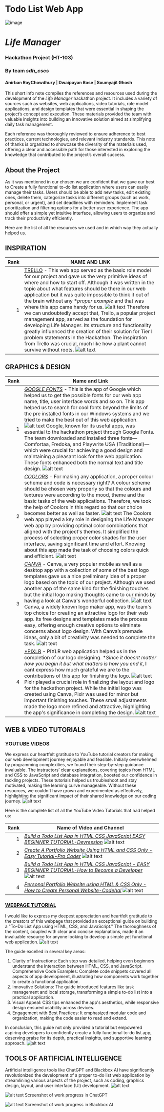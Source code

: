 # Todo List Web App
![image](https://github.com/user-attachments/assets/a54dcf4e-005f-4073-8dfd-42ee8c0ba0e2)

# *Life Manager*
### Hackathon Project (HT-103)
### By team *sdh_cscs*
####  Anirban RoyChowdhury | Dwaipayan Bose | Soumyajit Ghosh  

  
This short info note compiles the references and resources used during the development of the *Life Manager* hackathon project. It includes a variety of sources such as websites, web applications, video tutorials, role model applications, and design templates that were essential in shaping the project’s concept and execution. These materials provided the team with valuable insights into building an innovative solution aimed at simplifying daily task management.

Each reference was thoroughly reviewed to ensure adherence to best practices, current technologies, and relevant industry standards. This note of thanks is organized to showcase the diversity of the materials used, offering a clear and accessible path for those interested in exploring the knowledge that contributed to the project’s overall success.

## About the Project
As it was mentioned in our chosen we are confident that we gave our best to Create a fully functional to-do list application where users can easily manage their tasks. Users should be able to add new tasks, edit existing ones, delete them, categorize tasks into different groups (such as work, personal, or urgent), and set deadlines with reminders. Implement task prioritization and filtering options for a better user experience. The app should offer a simple yet intuitive interface, allowing users to organize and track their productivity efficiently.  
  
Here are the list of all the resources we used and in which way they actually helped us.

## INSPIRATION


| Rank | NAME AND LINK |
|-----:|---------------|
|     1|      [TRELLO](https://trello.com/) -                                                                                          This web app served as the basic role model for our project and gave us the very primitive ideas of where and how to start off. Although it was written in the topic about what features should be there in our web application but it was quite impossible to think it out of the brain without any **proper example* and that was where this app came handy for us.                                          ![alt text](Trello_Logo.png)                                                                                                    Therefore we can undoubtedly accept that, Trello, a popular project management app, served as the foundation for developing Life Manager. Its structure and functionality greatly influenced the creation of their solution for Tier I problem statements in the Hackathon. The inspiration from Trello was crucial, much like how a plant cannot survive without roots. ![alt text](Features-Graphic-Cards.jpg)         |

## GRAPHICS & DESIGN


| Rank | Name and Link |
|-----:|---------------|
|     1|[*GOOGLE FONTS*](https://fonts.google.com)                           -                                                           This is the app of Google which helped us to get the possible fonts for our web app name, title, user interface words and so on. This app helped us to search for cool fonts beyond the limits of the pre installed fonts in our Windows systems and we tried to make the best out of this web application.                                                                                                       ![alt text](<Google Fonts.png>)                                                                                                    Google, known for its useful apps, was essential to the hackathon project through Google Fonts. The team downloaded and installed three fonts—Comfortaa, Fredoka, and Playwrite USA (Traditional)—which were crucial for achieving a good design and maintaining a pleasant look for the web application. These fonts enhanced both the normal text and title design. ![alt text](<Google Fonts-2.png>)               |
|     2|[*COOLORS*](https://coolors.co/)                                                                             -                    For making any application, a proper colour scheme and code is necessary right? A colour scheme should be chosen very properly so that the colours and textures were according to the mood, theme and the basic tasks of the web applications. Therefore, we took the help of Coolors in this regard so that our choice becomes better as well as faster.                                                             ![alt text](Coolors-1.png)                                                                                                           The Coolors web app played a key role in designing the Life Manager web app by providing optimal color combinations that aligned with the project's themes. It simplified the process of selecting proper color shades for the user interface, saving significant time and effort. Knowing about this app made the task of choosing colors quick and efficient.                                                    ![alt text](SDH_COLORPALETTE.png)         |
|     3|[*CANVA*](https://www.canva.com/en_in/)                                                      -                                  Canva, a very popular mobile as well as a desktop app with a collection of some of the best logo templates gave us a nice preliminary idea of a proper logo based on the topic of our project. Although we used another app of the same kind for the finishing touches but the initial logo making thoughts came to our minds by having a look at Canva's wonderful collection.                                    ![alt text](Canva-1.png)                                                                                                             Canva, a widely known logo maker app, was the team's top choice for creating an attractive logo for their web app. Its free designs and templates made the process easy, offering enough creative options to eliminate concerns about logo design. With Canva’s premade ideas, only a bit of creativity was needed to complete the task.                                                                               ![alt text](Canva-2-1.jpg)               |
|     4|[*PIXLR](https://pixlr.com/)          -                                                                                      PIXLR web application helped us in the completion of our logo designing. **Since it doesnt matter how you begin it but what matters is how you end it*, I cant express how much grateful we are to the contributions of this app for finishing the logo.                                         ![alt text](PixlR-1.png)                                                                                                            Pixlr played a crucial role in finalizing the layout and logo for the hackathon project. While the initial logo was created using Canva, Pixlr was used for minor but important finishing touches. These small adjustments made the logo more refined and attractive, highlighting the app's significance in completing the design.                                                                        ![alt text](PixlR-2.png)               |

## WEB & VIDEO TUTORIALS
### [YOUTUBE VIDEOS](https://www.youtube.com/)

We express our heartfelt gratitude to YouTube tutorial creators for making our web development journey enjoyable and feasible. Initially overwhelmed by programming complexities, we found their step-by-step guidance invaluable. The instructors’ clear explanations, covering topics from HTML and CSS to JavaScript and database integration, boosted our confidence in tackling projects. These tutorials helped us troubleshoot and stay motivated, making the learning curve manageable. Without these resources, we couldn't have grown and experimented as effectively, highlighting the significant impact of their shared knowledge on our coding journey.
![alt text](YT-1.png)

Here is the complete list of all the YouTube Video Tutorials that had helped us:


| Rank | Name of Video and Channel |
|-----:|---------------|
|     1|[*Build a Todo List App in HTML CSS JavaScript EASY BEGINNER TUTORIAL-Devression*](https://youtu.be/q0-N_w0Op84?si=lv3MOsTSSBWqXiCx)       ![alt text](image-1.png)                                |
|     2|[*Create A Portfolio Website Using HTML and CSS Only - Easy Tutorial-Pro Coder*](https://youtu.be/-u3vE84Wo_U?si=MRFL_4sn_jricyAv) ![alt text](image-2.png)        |
|     3|[*Build a Todo List App in HTML CSS JavaScript - EASY BEGINNER TUTORIAL-How to Become a Developer*](https://youtu.be/3OqWCGVaOkA?si=xUt9S_QHuOY-FuD0) ![alt text](image-3.png)              |
|     4|[*Personal Portfolio Website using HTML & CSS Only - How to Create Personal Website-Codehal*](https://youtu.be/k3F1PyBX8pI?si=qXeHyfK72wzkNea-)       ![alt text](image-4.png)        |

### [WEBPAGE TUTORIAL](https://dev.to/sharathchandark/how-to-build-a-todo-list-app-using-html-css-and-javascript-4mg6)

I would like to express my deepest appreciation and heartfelt gratitude to the creators of this webpage that provided an exceptional guide on building a "To-Do List App using HTML, CSS, and JavaScript." The thoroughness of the content, coupled with clear and concise explanations, made it an invaluable resource for anyone looking to develop a simple yet functional web application.
![alt text](Non-Video-Tutorial.png)

The guide excelled in several key areas:

1. Clarity of Instructions: Each step was detailed, helping even beginners understand the interaction between HTML, CSS, and JavaScript.
Comprehensive Code Examples: Complete code snippets covered all aspects of app development, illustrating how components work together to create a functional application.
2. Innovative Solutions: The guide introduced features like task management and local storage, transforming a simple to-do list into a practical application.
3. Visual Appeal: CSS tips enhanced the app's aesthetics, while responsive design ensured usability across devices.
4. Engagement with Best Practices: It emphasized modular code and organization, making the code easier to read and extend.

In conclusion, this guide not only provided a tutorial but empowered aspiring developers to confidently create a fully functional to-do list app, deserving praise for its depth, practical insights, and supportive learning approach.
![alt text](Non-Video-Tutorial-2.png)

## TOOLS OF ARTIFICIAL INTELLIGENCE
Artificial intelligence tools like ChatGPT and Blackbox AI have significantly revolutionized the development of a proper to-do list web application by streamlining various aspects of the project, such as coding, graphics design, layout, and user interface (UI) development.
![alt text](<ChadGPT Logo.png>)

![alt text](image-8.png)
Screenshot of work progress in ChatGPT

![alt text](image-9.png)
Screenshot of work progress in Blackbox AI

